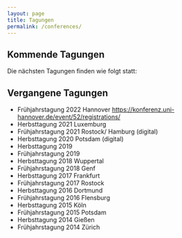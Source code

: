 ```yaml
---
layout: page
title: Tagungen
permalink: /conferences/
---
```


## Kommende Tagungen

Die nächsten Tagungen finden wie folgt statt:



## Vergangene Tagungen

- Frühjahrstagung 2022 Hannover https://konferenz.uni-hannover.de/event/52/registrations/
- Herbsttagung 2021   	Luxemburg
- Frühjahrstagung 2021  Rostock/ Hamburg (digital)
- Herbsttagung 2020 Potsdam (digital)
- Herbsttagung 2019     
- Frühjahrstagung 2019  
- Herbsttagung 2018     Wuppertal
- Frühjahrstagung 2018  Genf
- Herbsttagung 2017     Frankfurt
- Frühjahrstagung 2017  Rostock
- Herbsttagung 2016     Dortmund
- Frühjahrstagung 2016  Flensburg
- Herbsttagung 2015     Köln
- Frühjahrstagung 2015  Potsdam
- Herbsttagung 2014     Gießen
- Frühjahrstagung 2014  Zürich

